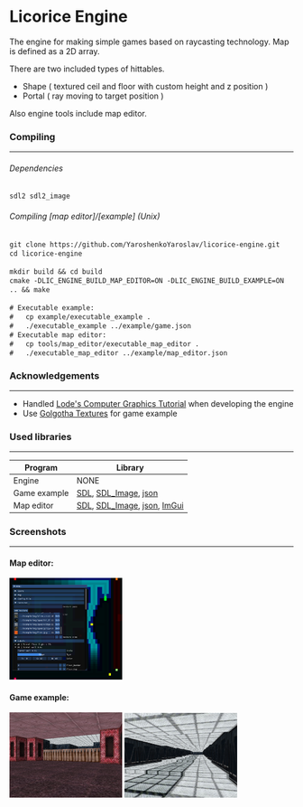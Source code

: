 # Licorice Engine
The engine for making simple games based on raycasting technology. Map is defined as a 2D array.

There are two included types of hittables.
* Shape ( textured ceil and floor with custom height and z position )
* Portal ( ray moving to target position )

Also engine tools include map editor.

### Compiling
-----
###### Dependencies
```
sdl2 sdl2_image
```

###### Compiling [map editor]/[example]  (Unix)

```shell
git clone https://github.com/YaroshenkoYaroslav/licorice-engine.git
cd licorice-engine

mkdir build && cd build
cmake -DLIC_ENGINE_BUILD_MAP_EDITOR=ON -DLIC_ENGINE_BUILD_EXAMPLE=ON .. && make

# Executable example:
#   cp example/executable_example .
#   ./executable_example ../example/game.json
# Executable map editor:
#   cp tools/map_editor/executable_map_editor .
#   ./executable_map_editor ../example/map_editor.json
```

### Acknowledgements
-----
* Handled [Lode's Computer Graphics Tutorial](https://lodev.org/cgtutor) when developing the engine
* Use [Golgotha Textures](https://opengameart.org/content/golgotha-textures) for game example

### Used libraries
-----

| Program | Library |
| --- | -------------- |
| Engine | NONE |
| Game example | [SDL](https://github.com/libsdl-org/SDL), [SDL_Image](https://github.com/libsdl-org/SDL_image), [json](https://github.com/nlohmann/json) |
| Map editor | [SDL](https://github.com/libsdl-org/SDL), [SDL_Image](https://github.com/libsdl-org/SDL_image), [json](https://github.com/nlohmann/json), [ImGui](https://github.com/ocornut/imgui) |

### Screenshots
-----

#### Map editor:

<img src="https://github.com/YaroshenkoYaroslav/licorice-engine/blob/main/map_editor_screenshot.png" width="200">

#### Game example:

<img src="https://github.com/YaroshenkoYaroslav/licorice-engine/blob/main/game_example_screenshot1.png" width="200">
<img src="https://github.com/YaroshenkoYaroslav/licorice-engine/blob/main/game_example_screenshot2.png" width="200">
